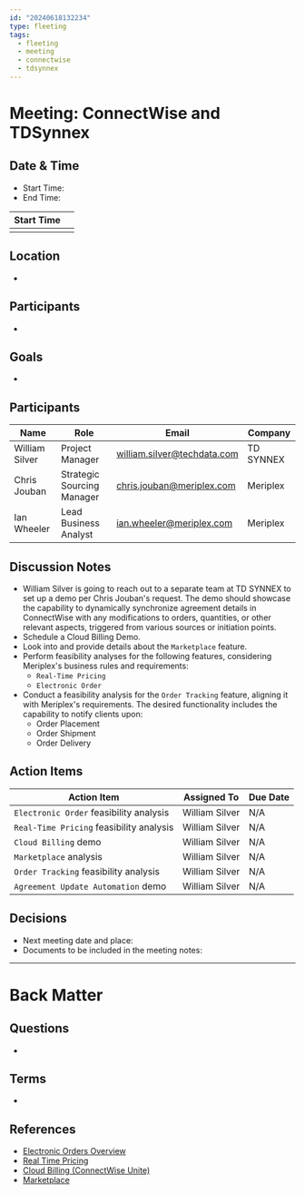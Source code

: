 ```yaml
---
id: "20240618132234"
type: fleeting
tags:
  - fleeting
  - meeting
  - connectwise
  - tdsynnex
---
```


# Meeting: ConnectWise and TDSynnex

## Date & Time
<!-- With starting and ending times -->
- Start Time: 
- End Time:

| Start Time |     |
| ---------- | --- |
|            |     |


## Location
<!-- Physical location or links to online meeting (Zoom, MS Teams, Miro etc.) -->
- 

## Participants
<!-- List of meeting participants using linked names -->
- 

## Goals
<!-- What we want to achieve in this meeting -->
-
## Participants

| Name           | Role                       | Email                       | Company   |
| -------------- | -------------------------- | --------------------------- | --------- |
| William Silver | Project Manager            | william.silver@techdata.com | TD SYNNEX |
| Chris Jouban   | Strategic Sourcing Manager | chris.jouban@meriplex.com   | Meriplex  |
| Ian Wheeler    | Lead Business Analyst      | ian.wheeler@meriplex.com    | Meriplex  |

## Discussion Notes

- William Silver is going to reach out to a separate team at TD SYNNEX to set up a demo per Chris Jouban's request. The demo should showcase the capability to dynamically synchronize agreement details in ConnectWise with any modifications to orders, quantities, or other relevant aspects, triggered from various sources or initiation points.
- Schedule a Cloud Billing Demo.
- Look into and provide details about the `Marketplace` feature.
- Perform feasibility analyses for the following features, considering Meriplex's business rules and requirements:
	 - `Real-Time Pricing`
	 - `Electronic Order`
- Conduct a feasibility analysis for the `Order Tracking` feature, aligning it with Meriplex's requirements. The desired functionality includes the capability to notify clients upon:
	 - Order Placement
	 - Order Shipment
	 - Order Delivery

## Action Items

| Action Item                              | Assigned To    | Due Date |
| ---------------------------------------- | -------------- | -------- |
| `Electronic Order` feasibility analysis  | William Silver | N/A      |
| `Real-Time Pricing` feasibility analysis | William Silver | N/A      |
| `Cloud Billing` demo                     | William Silver | N/A      |
| `Marketplace` analysis                   | William Silver | N/A      |
| `Order Tracking` feasibility analysis    | William Silver | N/A      |
| `Agreement Update Automation` demo       | William Silver | N/A      |

## Decisions
<!-- Record of decisions you make in this meeting -->
- Next meeting date and place: 
- Documents to be included in the meeting notes:


---
# Back Matter
## Questions
<!-- What remains for you to consider? --> 
- 

## Terms
<!-- Links to definition pages -->
-

## References

- [Electronic Orders Overview](https://docs.connectwise.com/ConnectWise_Sell/300/060/010/001)
- [Real Time Pricing](https://docs.connectwise.com/ConnectWise_Sell/800/060/010)
- [Cloud Billing (ConnectWise Unite)](https://docs.connectwise.com/ConnectWise_Unite)
- [Marketplace](https://docs.connectwise.com/ConnectWise_Documentation/090/006)
